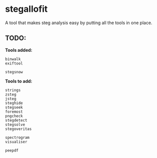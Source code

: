 # stegallofit

A tool that makes steg analysis easy by putting all the tools in one place.

## TODO:

**Tools added:**

```
binwalk
exiftool

stegsnow
```

**Tools to add:**

```
strings
zsteg
jsteg
steghide
stegseek
foremost
pngcheck
stegdetect
stegsolve
stegoveritas

spectrogram
visualiser

peepdf
```